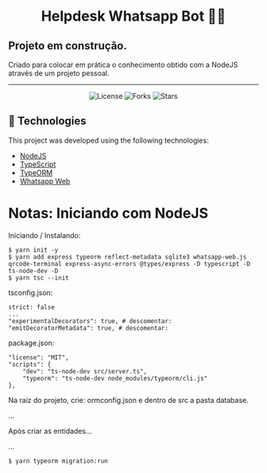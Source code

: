<div align="center">
  <h1> Helpdesk Whatsapp Bot 🤖📱 </h1>
</div>

## Projeto em construção.
Criado para colocar em prática o conhecimento obtido com a NodeJS através de um projeto pessoal.

---

<p align="center">
  <img  src="https://img.shields.io/static/v1?label=license&message=MIT&color=5965E0&labelColor=121214" alt="License">

  <img src="https://img.shields.io/github/forks/gonribeiro/helpdesk-whatsapp-bot?label=forks&message=MIT&color=5965E0&labelColor=121214" alt="Forks">

  <img src="https://img.shields.io/github/stars/gonribeiro/helpdesk-whatsapp-bot?label=stars&message=MIT&color=5965E0&labelColor=121214" alt="Stars">
</p>

## 🧪 Technologies

This project was developed using the following technologies:

- [NodeJS](https://nodejs.org/)
- [TypeScript](https://www.typescriptlang.org/)
- [TypeORM](https://typeorm.io/)
- [Whatsapp Web](https://github.com/pedroslopez/whatsapp-web.js)

# Notas: Iniciando com NodeJS
Iniciando / Instalando:
```
$ yarn init -y
$ yarn add express typeorm reflect-metadata sqlite3 whatsapp-web.js qrcode-terminal express-async-errors @types/express -D typescript -D ts-node-dev -D
$ yarn tsc --init
```
tsconfig.json:
```
strict: false
...
"experimentalDecorators": true, # descomentar:
"emitDecoratorMetadata": true, # descomentar:
```
package.json:
```
"license": "MIT",
"scripts": {
    "dev": "ts-node-dev src/server.ts",
    "typeorm": "ts-node-dev node_modules/typeorm/cli.js"
},
```
Na raiz do projeto, crie: ormconfig.json e dentro de src a pasta database.

...

Após criar as entidades...

...
```
$ yarn typeorm migration:run
```